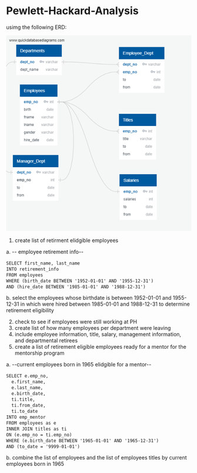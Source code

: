# Pewlett-Hackard-Analysis
usimg the following ERD:

![EmployeeDB](https://github.com/edyeh1991/Pewlett-Hackard-Analysis/blob/master/EmployeeDB.png)
1. create list of retirment elidgible employees

  a. -- employee retirement info--
    
    SELECT first_name, last_name
    INTO retirement_info
    FROM employees
    WHERE (birth_date BETWEEN '1952-01-01' AND '1955-12-31')
    AND (hire_date BETWEEN '1985-01-01' AND '1988-12-31')
    
  b. select the employees whose birthdate is between 1952-01-01 and 1955-12-31 in which were hired between 1985-01-01 and 1988-12-31 to determine retirement eligibility
  
2. check to see if employees were still working at PH
3. create list of how many employees per department were leaving
4. include employee information, title, salary, management information, and departmental retirees
5. create a list of retirement eligible employees ready for a mentor for the mentorship program

a. --current employees born in 1965 elidgible for a mentor--

    SELECT e.emp_no,
	  e.first_name,
	  e.last_name,
	  e.birth_date,
	  ti.title,
	  ti.from_date,
	  ti.to_date
    INTO emp_mentor
    FROM employees as e
    INNER JOIN titles as ti
    ON (e.emp_no = ti.emp_no)
    WHERE (e.birth_date BETWEEN '1965-01-01' AND '1965-12-31')
    AND (to_date = '9999-01-01')

b. combine the list of employees and the list of employees titles by current employees born in 1965
